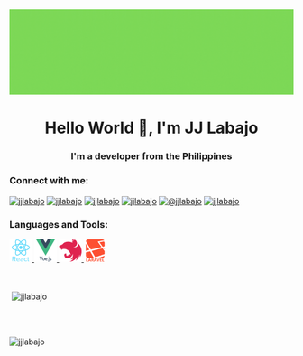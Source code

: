 <img src="Banner.gif" />

<h1 align="center">Hello World 👋, I'm JJ Labajo</h1>
<h3 align="center">I'm a developer from the Philippines</h3>

<h3 align="left">Connect with me:</h3>
<p align="left">
<a href="https://dev.to/jjlabajo" target="blank"><img align="center" src="https://raw.githubusercontent.com/rahuldkjain/github-profile-readme-generator/master/src/images/icons/Social/devto.svg" alt="jjlabajo" height="30" width="40" /></a>
<a href="https://twitter.com/jjlabajo" target="blank"><img align="center" src="https://raw.githubusercontent.com/rahuldkjain/github-profile-readme-generator/master/src/images/icons/Social/twitter.svg" alt="jjlabajo" height="30" width="40" /></a>
<a href="https://linkedin.com/in/jjlabajo" target="blank"><img align="center" src="https://raw.githubusercontent.com/rahuldkjain/github-profile-readme-generator/master/src/images/icons/Social/linked-in-alt.svg" alt="jjlabajo" height="30" width="40" /></a>
<a href="https://stackoverflow.com/users/jjlabajo" target="blank"><img align="center" src="https://raw.githubusercontent.com/rahuldkjain/github-profile-readme-generator/master/src/images/icons/Social/stack-overflow.svg" alt="jjlabajo" height="30" width="40" /></a>
<a href="https://medium.com/@jjlabajo" target="blank"><img align="center" src="https://raw.githubusercontent.com/rahuldkjain/github-profile-readme-generator/master/src/images/icons/Social/medium.svg" alt="@jjlabajo" height="30" width="40" /></a>
<a href="https://www.youtube.com/c/jjlabajo" target="blank"><img align="center" src="https://raw.githubusercontent.com/rahuldkjain/github-profile-readme-generator/master/src/images/icons/Social/youtube.svg" alt="jjlabajo" height="30" width="40" /></a>
</p>

<h3 align="left">Languages and Tools:</h3>
<a href="https://reactjs.org/" target="_blank" rel="noreferrer"> <img src="https://raw.githubusercontent.com/devicons/devicon/master/icons/react/react-original-wordmark.svg" alt="react" width="40" height="40"/> </a>
<a href="https://vuejs.org/" target="_blank" rel="noreferrer"> <img src="https://raw.githubusercontent.com/devicons/devicon/master/icons/vuejs/vuejs-original-wordmark.svg" alt="vuejs" width="40" height="40"/> </a> 
<a href="https://nestjs.com/" target="_blank" rel="noreferrer"> <img src="https://raw.githubusercontent.com/devicons/devicon/master/icons/nestjs/nestjs-plain.svg" alt="nestjs" width="40" height="40"/> </a>
<a href="https://laravel.com/" target="_blank" rel="noreferrer"> <img src="https://raw.githubusercontent.com/devicons/devicon/master/icons/laravel/laravel-plain-wordmark.svg" alt="laravel" width="40" height="40"/> </a>
<br/>
<br/>
<br/>

<p>&nbsp;<img align="center" src="https://github-readme-stats.vercel.app/api?username=jjlabajo&show_icons=true&locale=en" alt="jjlabajo" /></p>
<br/>

<br/>

<p><img align="center" src="https://github-readme-streak-stats.herokuapp.com/?user=jjlabajo&" alt="jjlabajo" /></p>
